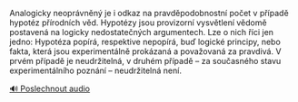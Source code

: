 
Analogicky neoprávněný je i odkaz na pravděpodobnostní počet v případě hypotéz přírodních věd. Hypotézy jsou provizorní vysvětlení vědomě postavená na logicky nedostatečných argumentech. Lze o nich říci jen jedno: Hypotéza popírá, respektive nepopírá, buď logické principy, nebo fakta, která jsou experimentálně prokázaná a považovaná za pravdivá. V prvém případě je neudržitelná, v druhém případě – za současného stavu experimentálního poznání – neudržitelná není.

[🔊 Poslechnout audio](/data/7-paragraphs/audio/chapter_30/para_003-Analogicky-neoprvnn-je-i-odkaz-na-pravdpodobno.mp3)
